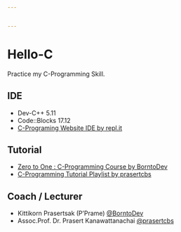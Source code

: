 ```yaml
---


---
```


<h1 id="hello-c">Hello-C</h1>
<p>Practice my C-Programming Skill.</p>
<h2 id="ide">IDE</h2>
<ul>
<li>Dev-C++ 5.11</li>
<li>Code::Blocks 17.12</li>
<li><a href="https://repl.it/languages/c">C-Programing Website IDE by repl.it</a></li>
</ul>
<h2 id="tutorial">Tutorial</h2>
<ul>
<li><a href="https://borntodev.teachable.com/courses/enrolled/218751">Zero to One : C-Programming Course by BorntoDev</a></li>
<li><a href="https://www.youtube.com/playlist?list=PLoTScYm9O0GHHgz0S1tSyIl7vkG0y105z">C-Programming Tutorial Playlist by prasertcbs</a></li>
</ul>
<h2 id="coach--lecturer">Coach / Lecturer</h2>
<ul>
<li>Kittikorn Prasertsak (P’Prame) <a href="http://www.borntodev.com">@BorntoDev</a></li>
<li>Assoc.Prof. Dr. Prasert Kanawattanachai <a href="https://www.youtube.com/user/prasertcbs/featured">@prasertcbs</a></li>
</ul>

